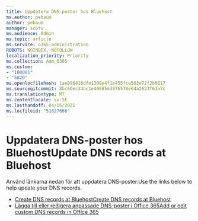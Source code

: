```yaml
---
title: Uppdatera DNS-poster hos Bluehost
ms.author: pebaum
author: pebaum
manager: scotv
ms.audience: Admin
ms.topic: article
ms.service: o365-administration
ROBOTS: NOINDEX, NOFOLLOW
localization_priority: Priority
ms.collection: Adm_O365
ms.custom:
- "100001"
- "5820"
ms.openlocfilehash: 1ae896816dfe1308e4f1e455fce563e72f2b9617
ms.sourcegitcommit: 8bc60ec34bc1e40685e3976576e04a2623f63a7c
ms.translationtype: MT
ms.contentlocale: sv-SE
ms.lasthandoff: 04/15/2021
ms.locfileid: "51827666"
---
```

# <a name="update-dns-records-at-bluehost"></a><span data-ttu-id="dd960-102">Uppdatera DNS-poster hos Bluehost</span><span class="sxs-lookup"><span data-stu-id="dd960-102">Update DNS records at Bluehost</span></span>

<span data-ttu-id="dd960-103">Använd länkarna nedan för att uppdatera DNS-poster.</span><span class="sxs-lookup"><span data-stu-id="dd960-103">Use the links below to help update your DNS records.</span></span>

- [<span data-ttu-id="dd960-104">Create DNS records at Bluehost</span><span class="sxs-lookup"><span data-stu-id="dd960-104">Create DNS records at Bluehost</span></span>](https://docs.microsoft.com/microsoft-365/admin/dns/create-dns-records-at-bluehost?view=o365-worldwide)
- [<span data-ttu-id="dd960-105">Lägga till eller redigera anpassade DNS-poster i Office 365</span><span class="sxs-lookup"><span data-stu-id="dd960-105">Add or edit custom DNS records in Office 365</span></span>](https://docs.microsoft.com/microsoft-365/admin/setup/add-domain#add-or-edit-custom-dns-records)